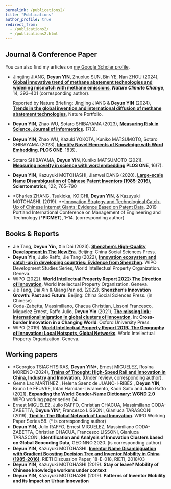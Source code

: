 ```yaml
---
permalink: /publications2/
title: "Publications"
author_profile: true
redirect_from: 
  - /publications2/
  - /publications2.html
---
```


## Journal & Conference Paper

You can also find my articles on [my Google Scholar profile](https://scholar.google.com/citations?hl=zh-CN&user=0GW38KwAAAAJ).

- Jingjing JIANG, **Deyun YIN**, Zhuoluo SUN, Bin YE, Nan ZHOU (2024), **[Global innovative trend of methane abatement technologies and widening mismatch with methane emissions](https://www.nature.com/articles/s41558-024-01947-x)**, ***Nature Climate Change***, 14, 393–401 (corresponding author).

  Reported by Nature Briefing: Jingjing JIANG & **Deyun YIN** (2024), **[Trends in the global invention and international diffusion of methane abatement technologies](https://www.nature.com/articles/s41558-024-01948-w)**, Nature Portfolio. 

- **Deyun YIN**, Zhao WU, Sotaro SHIBAYAMA (2023), **[Measuring Risk in Science. Journal of Informetrics](https://www.sciencedirect.com/science/article/pii/S1751157723000512)**. 17(3). 
- **Deyun YIN**, Zhao WU, Kazuki YOKOTA, Kuniko MATSUMOTO, Sotaro SHIBAYAMA (2023), **[Identify Novel Elements of Knowledge with Word Embedding](https://journals.plos.org/plosone/article?id=10.1371/journal.pone.0284567). PLOS ONE**. 18(6).
- Sotaro SHIBAYAMA, **Deyun YIN**, Kuniko MATSUMOTO (2021). **[Measuring novelty in science with word embedding](https://journals.plos.org/plosone/article?id=10.1371/journal.pone.0254034) PLOS ONE**, 16(7).
- **Deyun YIN**, Kazuyuki MOTOHASHI, Jianwei DANG (2020). **[Large-scale Name Disambiguation of Chinese Patent Inventors (1985-2016)](https://link.springer.com/article/10.1007/S11192-019-03310-W), Scientometrics**, 122, 765–790
- *Charles ZHANG, Tsukioka, KOICHI, **Deyun YIN**, & Kazuyuki MOTOHASHI. (2019). **[Innovation Strategy and Technological Catch-Up of Chinese Internet Giants: Evidence Based on Patent Data](https://ieeexplore.ieee.org/abstract/document/8893774/), 2019 Portland International Conference on Management of Engineering and Technology (***PICMET**), 1–14. (corresponding author)



## Books & Reports

- Jie Tang, **Deyun Yin,** Xin Dai (2023). **[Shenzhen’s High-Quality Development In The New Era](https://www.sklib.cn/booklib/bookPreview?SiteID=122&ID=10199540&fromSubID=).** Beijing: China Social Sciences Press. 
- **Deyun Yin,** Julio Raffo, Jie Tang (2022), **[Innovation ecosystem and catch-up in developing countries: Evidence from Shenzhen](https://www.wipo.int/publications/es/details.jsp?id=4624&plang=EN)**. WIPO Development Studies Series, World Intellectual Property Organization. Geneva.
- WIPO (2022). [**World Intellectual Property Report 2022: The Direction of Innovation**](https://www.wipo.int/edocs/pubdocs/en/wipo-pub-944-2022-en-world-intellectual-property-report-2022-the-direction-of-innovation.pdf). World Intellectual Property Organization. Geneva.
- Jie Tang, Dai Xin & Qiang Pan ed. (2022). **Shenzhen’s Innovation Growth: Past and Future**. Beijing: China Social Sciences Press. (in Chinese)
- Coda-Zabetta, Massimiliano, Chacua Christian, Lissoni Francesco, Miguelez Ernest, Raffo Julio, **Deyun Yin** (2021), **[The missing link: international migration in global clusters of innovation](https://academic.oup.com/book/41428/chapter-abstract/352758674?redirectedFrom=fulltext&login=false)**, In: **Cross-border Innovation in a Changing World**. Oxford University Press. 
- WIPO (2019). [**World Intellectual Property Report 2019:** **The Geography of Innovation: Local Hotspots, Global Networks**](https://www.wipo.int/wipr/en/2019/). World Intellectual Property Organization. Geneva.  



## Working papers

- *Georgios TSIACHTSIRAS, **Deyun YIN\***, Ernest MIGUELEZ, Rosina MORENO (2024), **[Trains of Thought: High-Speed Rail and Innovation in China](https://papers.ssrn.com/sol3/papers.cfm?abstract_id=4422497), Industry and Innovation**. (Under review, corresponding author).
- Gema Lax MARTÍNEZ , Helena Saenz de JUANO-I-RIBES , **Deyun YIN**, Bruno Le FEUVRE, Intan Hamdan-Livramento, Kaori Saito and Julio Raffo (2021), **[Expanding the World Gender-Name Dictionary: WGND 2.0](https://www.wipo.int/publications/en/details.jsp?id=4554)** WIPO working paper series 64.
- Ernest MIGUELEZ, Julio RAFFO, Christian CHACUA, Massimiliano CODA-ZABETTA, **Deyun YIN***, Francesco LISSONI, Gianluca TARASCONI (2019), **[Tied In: The Global Network of Local Innovation](https://www.wipo.int/publications/en/details.jsp?id=4472&plang=EN)**. WIPO Working Paper Series 58. (* is corresponding author) 
- **Deyun YIN**, Julio RAFFO, Ernest MIGUELEZ, Massimiliano CODA-ZABETTA, Christian CHACUA, Francesco LISSONI, Gianluca TARASCONI, **Identification and Analysis of Innovation Clusters based on Global Geocoding Data**, GEOINNO 2020. (is corresponding author)
- **Deyun YIN**, Kazuyuki MOTOHASHI. **[Inventor Name Disambiguation with Gradient Boosting Decision Tree and Inventor Mobility in China (1985-2016)](https://www.rieti.go.jp/jp/publications/dp/18e018.pdf)**, RIETI Discussion Paper, 18-E-018, RIETI, 2018/03
- **Deyun YIN**, Kazuyuki MOTOHASHI (2019). **Stay or leave? Mobility of Chinese knowledge workers under context**
- **Deyun YIN**, Kazuyuki MOTOHASHI (2019). **Patterns of Inventor Mobility and its Impact on Urban Innovation** 